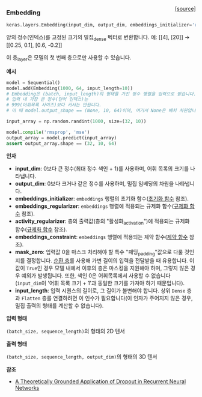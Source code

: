 <span style="float:right;">[[source]](https://github.com/keras-team/keras/blob/master/keras/layers/embeddings.py#L16)</span>
### Embedding

```python
keras.layers.Embedding(input_dim, output_dim, embeddings_initializer='uniform', embeddings_regularizer=None, activity_regularizer=None, embeddings_constraint=None, mask_zero=False, input_length=None)
```

양의 정수(인덱스)를 고정된 크기의 밀집<sub>dense</sub> 벡터로 변환합니다.
예: [[4], [20]] → [[0.25, 0.1], [0.6, -0.2]]

이 층<sub>layer</sub>은 모델의 첫 번째 층으로만 사용할 수 있습니다.

__예시__


```python
model = Sequential()
model.add(Embedding(1000, 64, input_length=10))
# Embedding은 (batch, input_length)의 형태를 가진 정수 행렬을 입력으로 받습니다.
# 입력 내 가장 큰 정수(단어 인덱스)는
# 999(어휘목록 사이즈)보다 커서는 안됩니다.
# 이 때 model.output_shape == (None, 10, 64)이며, 여기서 None은 배치 차원입니다.

input_array = np.random.randint(1000, size=(32, 10))

model.compile('rmsprop', 'mse')
output_array = model.predict(input_array)
assert output_array.shape == (32, 10, 64)
```

__인자__

- __input_dim__: 0보다 큰 정수(최대 정수 색인 + 1)를 사용하며, 어휘 목록의 크기를 나타냅니다.  
- __output_dim__: 0보다 크거나 같은 정수를 사용하며, 밀집 임베딩의 차원을 나타냅니다.
- __embeddings_initializer__: `embeddings` 행렬의 초기화 함수([초기화 함수](../initializers.md) 참조).
- __embeddings_regularizer__: `embeddings` 행렬에 적용되는 규제화 함수([규제화 함수](../regularizers.md) 참조).
- __activity_regularizer__: 층의 출력값(층의 "활성화<sub>activation</sub>")에 적용되는 규제화 함수([규제화 함수](../regularizers.md) 참조).
- __embeddings_constraint__: `embeddings` 행렬에 적용되는
    제약 함수([제약 함수](../constraints.md) 참조).
- __mask_zero__: 입력값 0을 마스크 처리해야 할 특수 "패딩<sub>padding</sub>"값으로
    다룰 것인지를 결정합니다.
    [순환 층](recurrent.md)를 사용해 가변
    길이의 입력을 전달받을 때 유용합니다.
    이 값이 `True`인 경우 모델 내에서 이후의 층은
    마스킹을 지원해야 하며, 그렇지 않은 경우 예외가 발생됩니다.
    또한, 색인 0은 어휘목록에서 사용할 수 없습니다(`input_dim`이 '어휘 목록 크기 + 1'과
    동일한 크기를 가져야 하기 때문입니다).
- __input_length__: 입력 시퀀스의 길이로, 그 길이가 불변해야 합니다.
    상위 `Dense` 층과 `Flatten` 층를 연결하려면
    이 인수가 필요합니다(이 인자가 주어지지 않은 경우, 밀집 출력의 형태를 계산할 수 없습니다).

__입력 형태__

`(batch_size, sequence_length)`의 형태의 2D 텐서

__출력 형태__

`(batch_size, sequence_length, output_dim)`의 형태의 3D 텐서

__참조__

- [A Theoretically Grounded Application of Dropout in
   Recurrent Neural Networks](http://arxiv.org/abs/1512.05287)
    
